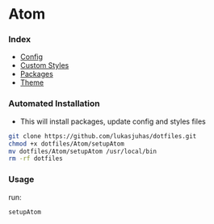 # Atom

### Index
* [Config](config.cson)
* [Custom Styles](styles.less)
* [Packages](packages.MD)
* [Theme](theme/)

### Automated Installation
- This will install packages, update config and styles files

```sh
git clone https://github.com/lukasjuhas/dotfiles.git
chmod +x dotfiles/Atom/setupAtom
mv dotfiles/Atom/setupAtom /usr/local/bin
rm -rf dotfiles
```
### Usage
run:
```sh
setupAtom
```
